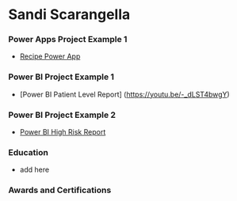 # Sandi Scarangella
### Power Apps Project Example 1
- [Recipe Power App](https://youtu.be/Hh13ib7AfN0)
### Power BI Project Example 1
- [Power BI Patient Level Report] (https://youtu.be/-_dLST4bwgY)
### Power BI Project Example 2
- [Power BI High Risk Report](https://youtu.be/K4hFjkJi1tw)

### Education 
- add here

### Awards and Certifications 
